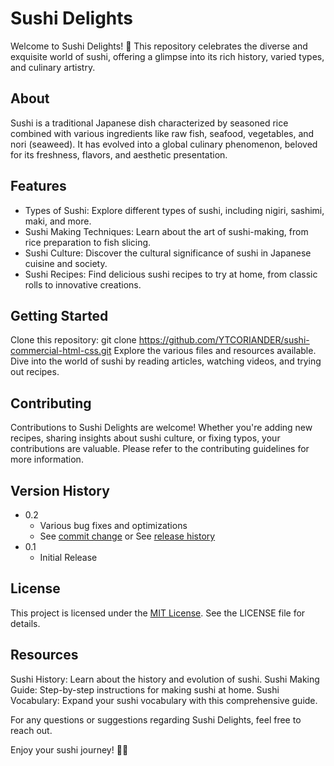 # Sushi Delights
Welcome to Sushi Delights! 🍣 This repository celebrates the diverse and exquisite world of sushi, offering a glimpse into its rich history, varied types, and culinary artistry.

## About
Sushi is a traditional Japanese dish characterized by seasoned rice combined with various ingredients like raw fish, seafood, vegetables, and nori (seaweed). It has evolved into a global culinary phenomenon, beloved for its freshness, flavors, and aesthetic presentation.

## Features
* Types of Sushi: Explore different types of sushi, including nigiri, sashimi, maki, and more.
* Sushi Making Techniques: Learn about the art of sushi-making, from rice preparation to fish slicing.
* Sushi Culture: Discover the cultural significance of sushi in Japanese cuisine and society.
* Sushi Recipes: Find delicious sushi recipes to try at home, from classic rolls to innovative creations.

## Getting Started
Clone this repository: git clone https://github.com/YTCORIANDER/sushi-commercial-html-css.git
Explore the various files and resources available.
Dive into the world of sushi by reading articles, watching videos, and trying out recipes.

## Contributing
Contributions to Sushi Delights are welcome! Whether you're adding new recipes, sharing insights about sushi culture, or fixing typos, your contributions are valuable. Please refer to the contributing guidelines for more information.

## Version History

* 0.2
    * Various bug fixes and optimizations
    * See [commit change]() or See [release history]()
* 0.1
    * Initial Release
 
## License
This project is licensed under the [MIT License](LICENSE). See the LICENSE file for details.

## Resources
Sushi History: Learn about the history and evolution of sushi.
Sushi Making Guide: Step-by-step instructions for making sushi at home.
Sushi Vocabulary: Expand your sushi vocabulary with this comprehensive guide.


For any questions or suggestions regarding Sushi Delights, feel free to reach out.

Enjoy your sushi journey! 🍣✨
